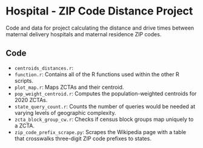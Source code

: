 # Hospital - ZIP Code Distance Project

Code and data for project calculating the distance and drive times between maternal delivery hospitals and maternal residence ZIP codes.


## Code

- `centroids_distances.r`: 
- `function.r`: Contains all of the R functions used within the other R scripts.
- `plot_map.r`: Maps ZCTAs and their centroid.
- `pop_weight_centroid.r`: Computes the population-weighted centroids for 2020 ZCTAs.
- `state_query_count.r`: Counts the number of queries would be needed at varying levels of geographic complexity.
- `zcta_block_group_cw.r`: Checks if census block groups map uniquely to a ZCTA.
- `zip_code_prefix_scrape.py`: Scrapes the Wikipedia page with a table that crosswalks three-digit ZIP code prefixes to states.
